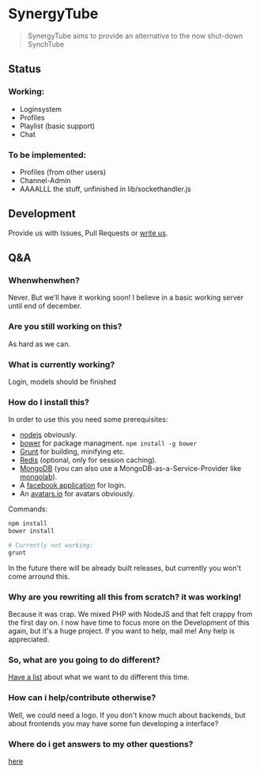 # SynergyTube
> SynergyTube aims to provide an alternative to the now shut-down SynchTube

## Status
### Working:
* Loginsystem
* Profiles
* Playlist (basic support)
* Chat

### To be implemented:
* Profiles (from other users)
* Channel-Admin
* AAAALLL the stuff, unfinished in lib/sockethandler.js

## Development
Provide us with Issues, Pull Requests or [write us](mailto:screeny05@gmail.com).

## Q&A

### __Whenwhenwhen?__  
  Never. But we'll have it working soon! I believe in a basic working server until end of december.

### __Are you still working on this?__  
  As hard as we can.

### __What is currently working?__  
  Login, models should be finished

### __How do I install this?__  
  In order to use this you need some prerequisites:
  * [nodejs](http://nodejs.org/) obviously.
  * [bower](http://bower.io/) for package managment. `npm install -g bower`
  * [Grunt](http://gruntjs.com/) for building, minifying etc.
  * [Redis](http://redis.io/) (optional, only for session caching).
  * [MongoDB](http://www.mongodb.org/) (you can also use a MongoDB-as-a-Service-Provider like [mongolab](https://mongolab.com/)).
  * A [facebook application](https://developers.facebook.com/apps) for login.
  * An [avatars.io](https://avatars.io) for avatars obviously.

  Commands:
  ```bash
  npm install
  bower install

  # Currently not working:
  grunt
  ```

  In the future there will be already built releases, but currently you won't come arround this.

### __Why are you rewriting all this from scratch? it was working!__  
  Because it was crap. We mixed PHP with NodeJS and that felt crappy from the first day on.
  I now have time to focus more on the Development of this again, but it's a huge project.
  If you want to help, mail me! Any help is appreciated.

### __So, what are you going to do different?__  
  [Have a list](https://github.com/TeamSynergy/SynergyTube-deprec/issues/154) about what we want
  to do different this time.

### __How can i help/contribute otherwise?__  
  Well, we could need a logo. If you don't know much about backends,
  but about frontends you may have some fun developing a interface?

### __Where do i get answers to my other questions?__  
  [here](https://github.com/TeamSynergy/SynergyTube-deprec)
